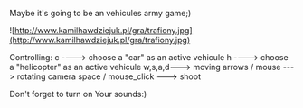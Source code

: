 Maybe it's going to be an vehicules army game;)

![http://www.kamilhawdziejuk.pl/gra/trafiony.jpg](http://www.kamilhawdziejuk.pl/gra/trafiony.jpg)


Controlling:
c ----> choose a "car" as an active vehicule
h ----> choose a "helicopter" as an active vehicule
w,s,a,d---> moving
arrows / mouse ---> rotating camera
space / mouse\_click ---> shoot

Don't forget to turn on Your sounds:)